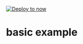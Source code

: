 [![Deploy to now](https://deploy.now.sh/static/button.svg)](https://deploy.now.sh/?repo=https://github.com/yiiu/reslow/tree/master/examples/basic)

# basic example
